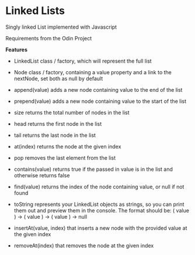 # Linked Lists

Singly linked List implemented with Javascript


Requirements from the Odin Project

**Features**

* LinkedList class / factory, which will represent the full list
* Node class / factory, containing a value property and a link to the nextNode, set both as null by default

* append(value) adds a new node containing value to the end of the list
* prepend(value) adds a new node containing value to the start of the list
* size returns the total number of nodes in the list
* head returns the first node in the list
* tail returns the last node in the list
* at(index) returns the node at the given index
* pop removes the last element from the list
* contains(value) returns true if the passed in value is in the list and otherwise returns false
* find(value) returns the index of the node containing value, or null if not found
* toString represents your LinkedList objects as strings, so you can print them out and preview them in the console. The format should be: ( value ) -> ( value ) -> ( value ) -> null
* insertAt(value, index) that inserts a new node with the provided value at the given index
* removeAt(index) that removes the node at the given index

